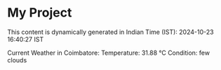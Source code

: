 # My Project

This content is dynamically generated in Indian Time (IST): 2024-10-23 16:40:27 IST


Current Weather in Coimbatore:
Temperature: 31.88 °C
Condition: few clouds
